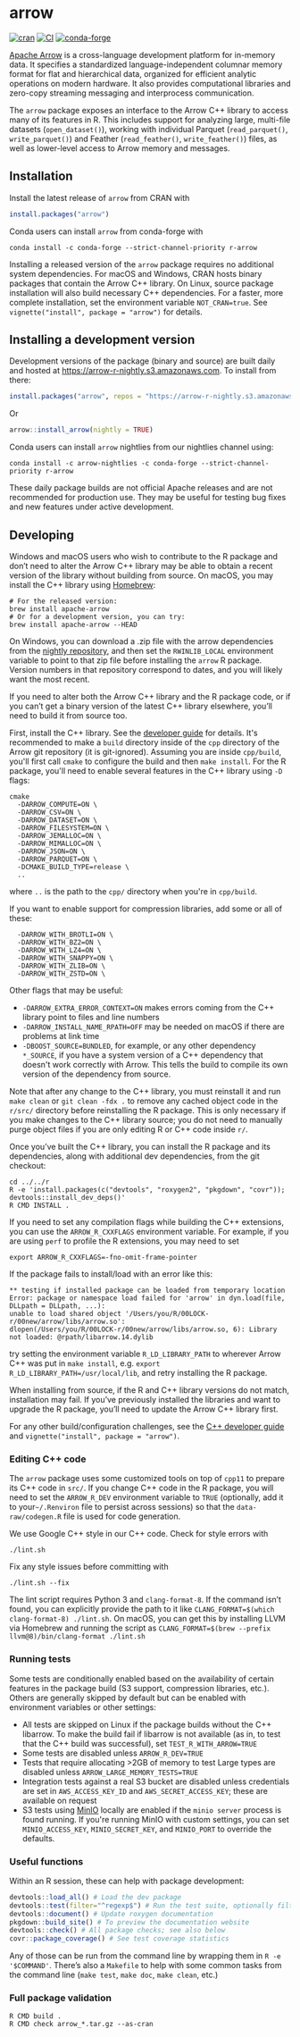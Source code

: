 # arrow

[![cran](https://www.r-pkg.org/badges/version-last-release/arrow)](https://cran.r-project.org/package=arrow)
[![CI](https://github.com/apache/arrow/workflows/R/badge.svg?event=push)](https://github.com/apache/arrow/actions?query=workflow%3AR+branch%3Amaster+event%3Apush)
[![conda-forge](https://img.shields.io/conda/vn/conda-forge/r-arrow.svg)](https://anaconda.org/conda-forge/r-arrow)

[Apache Arrow](https://arrow.apache.org/) is a cross-language
development platform for in-memory data. It specifies a standardized
language-independent columnar memory format for flat and hierarchical
data, organized for efficient analytic operations on modern hardware. It
also provides computational libraries and zero-copy streaming messaging
and interprocess communication.

The `arrow` package exposes an interface to the Arrow C++ library to
access many of its features in R. This includes support for analyzing
large, multi-file datasets (`open_dataset()`), working with individual
Parquet (`read_parquet()`, `write_parquet()`) and Feather
(`read_feather()`, `write_feather()`) files, as well as lower-level
access to Arrow memory and messages.

## Installation

Install the latest release of `arrow` from CRAN with

```r
install.packages("arrow")
```

Conda users can install `arrow` from conda-forge with

```
conda install -c conda-forge --strict-channel-priority r-arrow
```

Installing a released version of the `arrow` package requires no
additional system dependencies. For macOS and Windows, CRAN hosts binary
packages that contain the Arrow C++ library. On Linux, source package
installation will also build necessary C++ dependencies. For a faster,
more complete installation, set the environment variable `NOT_CRAN=true`.
See `vignette("install", package = "arrow")` for details.

## Installing a development version

Development versions of the package (binary and source) are built daily and hosted at
<https://arrow-r-nightly.s3.amazonaws.com>. To install from there:

``` r
install.packages("arrow", repos = "https://arrow-r-nightly.s3.amazonaws.com")
```

Or

```r
arrow::install_arrow(nightly = TRUE)
```

Conda users can install `arrow` nightlies from our nightlies channel using:

```
conda install -c arrow-nightlies -c conda-forge --strict-channel-priority r-arrow
```

These daily package builds are not official Apache releases and are not
recommended for production use. They may be useful for testing bug fixes
and new features under active development.

## Developing

Windows and macOS users who wish to contribute to the R package and
don’t need to alter the Arrow C++ library may be able to obtain a
recent version of the library without building from source. On macOS,
you may install the C++ library using [Homebrew](https://brew.sh/):

``` shell
# For the released version:
brew install apache-arrow
# Or for a development version, you can try:
brew install apache-arrow --HEAD
```

On Windows, you can download a .zip file with the arrow dependencies from the
[nightly repository](https://dl.bintray.com/ursalabs/arrow-r/libarrow/bin/windows/),
and then set the `RWINLIB_LOCAL` environment variable to point to that
zip file before installing the `arrow` R package. Version numbers in that
repository correspond to dates, and you will likely want the most recent.

If you need to alter both the Arrow C++ library and the R package code,
or if you can’t get a binary version of the latest C++ library
elsewhere, you’ll need to build it from source too.

First, install the C++ library. See the [developer
guide](https://arrow.apache.org/docs/developers/cpp/building.html) for details.
It's recommended to make a `build` directory inside of the `cpp` directory of
the Arrow git repository (it is git-ignored). Assuming you are inside `cpp/build`,
you'll first call `cmake` to configure the build and then `make install`.
For the R package, you'll need to enable several features in the C++ library
using `-D` flags:

```
cmake
  -DARROW_COMPUTE=ON \
  -DARROW_CSV=ON \
  -DARROW_DATASET=ON \
  -DARROW_FILESYSTEM=ON \
  -DARROW_JEMALLOC=ON \
  -DARROW_MIMALLOC=ON \
  -DARROW_JSON=ON \
  -DARROW_PARQUET=ON \
  -DCMAKE_BUILD_TYPE=release \
  ..
```

where `..` is the path to the `cpp/` directory when you're in `cpp/build`.

If you want to enable support for compression libraries, add some or all of these:

```
  -DARROW_WITH_BROTLI=ON \
  -DARROW_WITH_BZ2=ON \
  -DARROW_WITH_LZ4=ON \
  -DARROW_WITH_SNAPPY=ON \
  -DARROW_WITH_ZLIB=ON \
  -DARROW_WITH_ZSTD=ON \
```

Other flags that may be useful:

* `-DARROW_EXTRA_ERROR_CONTEXT=ON` makes errors coming from the C++ library point to files and line numbers
* `-DARROW_INSTALL_NAME_RPATH=OFF` may be needed on macOS if there are problems at link time
* `-DBOOST_SOURCE=BUNDLED`, for example, or any other dependency `*_SOURCE`, if you have a system version of a C++ dependency that doesn't work correctly with Arrow. This tells the build to compile its own version of the dependency from source.

Note that after any change to the C++ library, you must reinstall it and
run `make clean` or `git clean -fdx .` to remove any cached object code
in the `r/src/` directory before reinstalling the R package. This is
only necessary if you make changes to the C++ library source; you do not
need to manually purge object files if you are only editing R or C++
code inside `r/`.

Once you’ve built the C++ library, you can install the R package and its
dependencies, along with additional dev dependencies, from the git
checkout:

``` shell
cd ../../r
R -e 'install.packages(c("devtools", "roxygen2", "pkgdown", "covr")); devtools::install_dev_deps()'
R CMD INSTALL .
```

If you need to set any compilation flags while building the C++
extensions, you can use the `ARROW_R_CXXFLAGS` environment variable. For
example, if you are using `perf` to profile the R extensions, you may
need to set

``` shell
export ARROW_R_CXXFLAGS=-fno-omit-frame-pointer
```

If the package fails to install/load with an error like this:

    ** testing if installed package can be loaded from temporary location
    Error: package or namespace load failed for 'arrow' in dyn.load(file, DLLpath = DLLpath, ...):
    unable to load shared object '/Users/you/R/00LOCK-r/00new/arrow/libs/arrow.so':
    dlopen(/Users/you/R/00LOCK-r/00new/arrow/libs/arrow.so, 6): Library not loaded: @rpath/libarrow.14.dylib

try setting the environment variable `R_LD_LIBRARY_PATH` to wherever
Arrow C++ was put in `make install`, e.g. `export
R_LD_LIBRARY_PATH=/usr/local/lib`, and retry installing the R package.

When installing from source, if the R and C++ library versions do not
match, installation may fail. If you’ve previously installed the
libraries and want to upgrade the R package, you’ll need to update the
Arrow C++ library first.

For any other build/configuration challenges, see the [C++ developer
guide](https://arrow.apache.org/docs/developers/cpp/building.html) and
`vignette("install", package = "arrow")`.

### Editing C++ code

The `arrow` package uses some customized tools on top of `cpp11` to
prepare its C++ code in `src/`. If you change C++ code in the R package,
you will need to set the `ARROW_R_DEV` environment variable to `TRUE`
(optionally, add it to your`~/.Renviron` file to persist across
sessions) so that the `data-raw/codegen.R` file is used for code
generation.

We use Google C++ style in our C++ code. Check for style errors with

    ./lint.sh

Fix any style issues before committing with

    ./lint.sh --fix

The lint script requires Python 3 and `clang-format-8`. If the command
isn’t found, you can explicitly provide the path to it like
`CLANG_FORMAT=$(which clang-format-8) ./lint.sh`. On macOS, you can get
this by installing LLVM via Homebrew and running the script as
`CLANG_FORMAT=$(brew --prefix llvm@8)/bin/clang-format ./lint.sh`

### Running tests

Some tests are conditionally enabled based on the availability of certain
features in the package build (S3 support, compression libraries, etc.).
Others are generally skipped by default but can be enabled with environment
variables or other settings:

* All tests are skipped on Linux if the package builds without the C++ libarrow.
  To make the build fail if libarrow is not available (as in, to test that
  the C++ build was successful), set `TEST_R_WITH_ARROW=TRUE`
* Some tests are disabled unless `ARROW_R_DEV=TRUE`
* Tests that require allocating >2GB of memory to test Large types are disabled
  unless `ARROW_LARGE_MEMORY_TESTS=TRUE`
* Integration tests against a real S3 bucket are disabled unless credentials
  are set in `AWS_ACCESS_KEY_ID` and `AWS_SECRET_ACCESS_KEY`; these are available
  on request
* S3 tests using [MinIO](https://min.io/) locally are enabled if the
  `minio server` process is found running. If you're running MinIO with custom
  settings, you can set `MINIO_ACCESS_KEY`, `MINIO_SECRET_KEY`, and
  `MINIO_PORT` to override the defaults.

### Useful functions

Within an R session, these can help with package development:

``` r
devtools::load_all() # Load the dev package
devtools::test(filter="^regexp$") # Run the test suite, optionally filtering file names
devtools::document() # Update roxygen documentation
pkgdown::build_site() # To preview the documentation website
devtools::check() # All package checks; see also below
covr::package_coverage() # See test coverage statistics
```

Any of those can be run from the command line by wrapping them in `R -e
'$COMMAND'`. There’s also a `Makefile` to help with some common tasks
from the command line (`make test`, `make doc`, `make clean`, etc.)

### Full package validation

``` shell
R CMD build .
R CMD check arrow_*.tar.gz --as-cran
```
